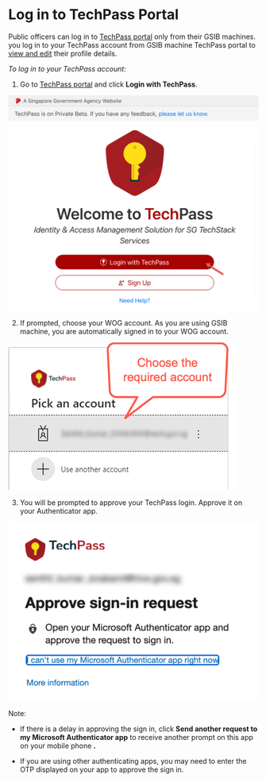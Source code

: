 # Log in to TechPass Portal

Public officers can log in to [TechPass portal](http://portal.techpass.gov.sg/public/home) only from their GSIB machines. you log in to  your TechPass account from GSIB machine TechPass portal to [view and edit](edit-profile-po-non-se) their profile details.


_To log in to your TechPass account:_

1. Go to [TechPass portal](https://portal.techpass.gov.sg/public/home) and click **Login with TechPass**.

<kbd>![log in](assets/images/onboarding/po-non-se/log-in-with-techpass.png ':size=90%')</kbd>

2. If prompted, choose your WOG account. As you are using GSIB machine, you are automatically signed in to your WOG account.

<kbd>![choose-account](assets/images/onboarding/po-non-se/choose-account.png)</kbd>

3. You will be prompted to approve your TechPass login. Approve it on your Authenticator app.

<kbd>![approve-signin](assets/images/onboarding/po-non-se/approve-sign-in.png)</kbd>

Note:

- If there is a delay in approving the sign in, click **Send another request to my Microsoft Authenticator app** to receive another prompt on this app on your mobile phone **.**

- If you are using other authenticating apps, you may need to enter the OTP displayed on your app to approve the sign in.

<!--Once you successfully approve your login, you will view your TechPass **Dashboard**.

![](RackMultipart20211102-4-ga6654_html_7b9db28443b5ee32.png)-->

